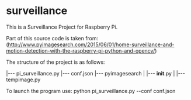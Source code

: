 # surveillance
This is a Surveillance Project for Raspberry Pi.

Part of this source code is taken from:
(http://www.pyimagesearch.com/2015/06/01/home-surveillance-and-motion-detection-with-the-raspberry-pi-python-and-opencv/)


The structure of the project is as follows:

|--- pi_surveillance.py
|--- conf.json
|--- pyimagesearch
|    |--- __init__.py
|    |--- tempimage.py


To launch the program use:
python pi_surveillance.py --conf conf.json
